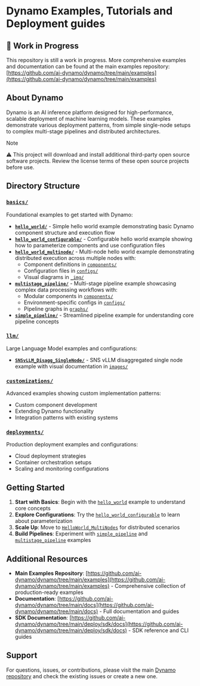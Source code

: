 # Dynamo Examples, Tutorials and Deployment guides

## 🚧 Work in Progress

This repository is still a work in progress. More comprehensive examples and documentation can be found at the main examples repository: [https://github.com/ai-dynamo/dynamo/tree/main/examples](https://github.com/ai-dynamo/dynamo/tree/main/examples)

## About Dynamo

Dynamo is an AI inference platform designed for high-performance, scalable deployment of machine learning models. These examples demonstrate various deployment patterns, from simple single-node setups to complex multi-stage pipelines and distributed architectures.

> [!NOTE]
> ⚠️ This project will download and install additional third-party open source software projects. Review the license terms of these open source projects before use.

## Directory Structure

### [`basics/`](./basics/)
Foundational examples to get started with Dynamo:

- **[`hello_world/`](./basics/hello_world/)** - Simple hello world example demonstrating basic Dynamo component structure and execution flow
- **[`hello_world_configurable/`](./basics/hello_world_configurable/)** - Configurable hello world example showing how to parameterize components and use configuration files
- **[`hello_world_multinode/`](./basics/hello_world_multinode/)** - Multi-node hello world example demonstrating distributed execution across multiple nodes with:
  - Component definitions in [`components/`](./basics/HelloWorld_MultiNodes/components/)
  - Configuration files in [`configs/`](./basics/HelloWorld_MultiNodes/configs/)
  - Visual diagrams in [`_img/`](./basics/HelloWorld_MultiNodes/_img/)
- **[`multistage_pipeline/`](./basics/multistage_pipeline/)** - Multi-stage pipeline example showcasing complex data processing workflows with:
  - Modular components in [`components/`](./basics/multistage_pipeline/components/)
  - Environment-specific configs in [`configs/`](./basics/multistage_pipeline/configs/)
  - Pipeline graphs in [`graphs/`](./basics/multistage_pipeline/graphs/)
- **[`simple_pipeline/`](./basics/simple_pipeline/)** - Streamlined pipeline example for understanding core pipeline concepts

### [`llm/`](./llm/)

Large Language Model examples and configurations:
- **[`SNSvLLM_Disagg_SingleNode/`](./LLM/SNSvLLM_Disagg_SingleNode/)** - SNS vLLM disaggregated single node example with visual documentation in [`images/`](./LLM/SNSvLLM_Disagg_SingleNode/images/)

### [`customizations/`](./customizations/)
Advanced examples showing custom implementation patterns:
- Custom component development
- Extending Dynamo functionality
- Integration patterns with existing systems

### [`deployments/`](./deployments/)
Production deployment examples and configurations:
- Cloud deployment strategies
- Container orchestration setups
- Scaling and monitoring configurations

## Getting Started

1. **Start with Basics**: Begin with the [`hello_world`](./basics/hello_world/) example to understand core concepts
2. **Explore Configurations**: Try the [`hello_world_configurable`](./basics/hello_world_configurable/) to learn about parameterization
3. **Scale Up**: Move to [`HelloWorld_MultiNodes`](./basics/HelloWorld_MultiNodes/) for distributed scenarios
4. **Build Pipelines**: Experiment with [`simple_pipeline`](./basics/simple_pipeline/) and [`multistage_pipeline`](./basics/multistage_pipeline/) examples

## Additional Resources

- **Main Examples Repository**: [https://github.com/ai-dynamo/dynamo/tree/main/examples](https://github.com/ai-dynamo/dynamo/tree/main/examples) - Comprehensive collection of production-ready examples
- **Documentation**: [https://github.com/ai-dynamo/dynamo/tree/main/docs](https://github.com/ai-dynamo/dynamo/tree/main/docs) - Full documentation and guides
- **SDK Documentation**: [https://github.com/ai-dynamo/dynamo/tree/main/deploy/sdk/docs](https://github.com/ai-dynamo/dynamo/tree/main/deploy/sdk/docs) - SDK reference and CLI guides

## Support

For questions, issues, or contributions, please visit the main [Dynamo repository](https://github.com/ai-dynamo/dynamo) and check the existing issues or create a new one.
